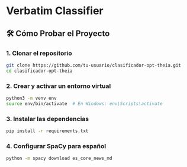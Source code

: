 # Verbatim Classifier

## 🛠️ Cómo Probar el Proyecto


### 1. Clonar el repositorio
```bash
git clone https://github.com/tu-usuario/clasificador-opt-theia.git
cd clasificador-opt-theia
```

### 2. Crear y activar un entorno virtual

```bash
python3 -m venv env
source env/bin/activate  # En Windows: env\Scripts\activate
```

### 3. Instalar las dependencias

```bash
pip install -r requirements.txt
```

### 4. Configurar SpaCy para español 

```bash
python -m spacy download es_core_news_md 
```

